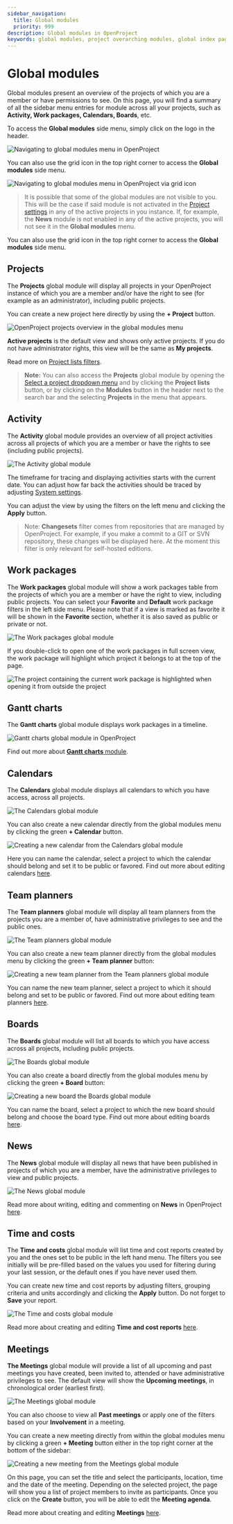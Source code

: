 ```yaml
---
sidebar_navigation:
  title: Global modules
  priority: 999
description: Global modules in OpenProject
keywords: global modules, project overarching modules, global index pages
---
```

# Global modules

Global modules present an overview of the projects of which you are a member or have permissions to see. On this page, you will find a summary of all the sidebar menu entries for module across all your projects, such as **Activity, Work packages, Calendars, Boards**, etc.

To access the **Global modules** side menu, simply click on the logo in the header.

![Navigating to global modules menu in OpenProject](open_project_user_guide_global_modules_menu.png)

You can also use the grid icon in the top right corner to access the **Global modules** side menu.

![Navigating to global modules menu in OpenProject via grid icon](open_project_user_guide_global_modules_menu_grid_icon.png)

> It is possible that some of the global modules are not visible to you. This will be the case if said module is not activated in the [Project settings](../../projects/project-settings/) in any of the active projects in you instance. If, for example, the **News** module is not enabled in any of the active projects, you will not see it in the **Global modules** menu.

You can also use the grid icon in the top right corner to access the **Global modules** side menu.


## Projects

The **Projects** global module will display all projects in your OpenProject instance of which you are a member and/or have the right to see (for example as an administrator), including public projects.

You can create a new project here directly by using the  **+ Project** button.

![OpenProject projects overview in the global modules menu](openproject_global_modules_projects.png)

**Active projects** is the default view and shows only active projects. If you do not have administrator rights, this view will be the same as **My projects**.

Read more on [Project lists filters](../../../user-guide/projects/project-lists/#project-lists-filters).

>**Note:** You can also access the **Projects** global module by opening the [Select a project dropdown menu](../../../user-guide/projects/project-lists/) and by clicking the **Project lists** button, or by clicking on the **Modules** button in the header next to the search bar and the selecting **Projects** in the menu that appears.

## Activity

The **Activity** global module provides an overview of all project activities across all projects of which you are a member or have the rights to see (including public projects).

![The Activity global module](openproject_global_modules_activity.png)

The timeframe for tracing and displaying activities starts with the current date. You can adjust how far back the activities should be traced by adjusting [System settings](../../../system-admin-guide/system-settings/general-settings/).

You can adjust the view by using the filters on the left menu and clicking the **Apply** button.

>Note: **Changesets** filter comes from repositories that are managed by OpenProject. For example, if you make a commit to a GIT or SVN repository, these changes will be displayed here. At the moment this filter is only relevant for self-hosted editions.



## Work packages

The **Work packages** global module will show a work packages table from the projects of which you are a member or have the right to view, including public projects. You can select your **Favorite** and **Default** work package filters in the left side menu. Please note that if a view is marked as favorite it will be shown in the **Favorite** section, whether it is also saved as public or private or not.

![The Work packages global module](openproject_global_modules_work_packages.png)

If you double-click to open one of the work packages in full screen view, the work package will highlight which project it belongs to at the top of the page.

![The project containing the current work package is highlighted when opening it from outside the project](openproject_global_modules_work_packages_full_view.png)

## Gantt charts

The **Gantt charts** global module displays work packages in a timeline.

![Gantt charts global module in OpenProject](openproject_global_modules_gantt_charts.png)

Find out more about [**Gantt charts** module](../../gantt-chart/).

## Calendars

The **Calendars** global module displays all calendars to which you have access, across all projects.

![The Calendars global module](openproject_global_modules_calendars.png)

You can also create a new calendar directly from the global modules menu by clicking the green **+ Calendar** button.

![Creating a new calendar from the Calendars global module](openproject_global_modules_add_calendar.png)

Here you can name the calendar, select a project to which the calendar should belong  and set it to be public or favored. Find out more about editing calendars [here](../../calendar).

## Team planners

The **Team planners** global module will display all team planners from the projects you are a member of, have administrative privileges to see and the public ones.

![The Team planners global module](openproject_global_modules_team_planner.png)

You can also create a new team planner directly from the global modules menu by clicking the green **+ Team planner** button:

![Creating a new team planner from the Team planners global module](openproject_global_modules_add_team_planner.png)

You can name the new team planner, select a project to which it should belong and set to be public or favored. Find out more about editing team planners [here](../../team-planner).

## Boards

The **Boards** global module will list all boards to which you have access across all projects, including public projects.

![The Boards global module](openproject_global_modules_boards.png)

You can also create a board directly from the global modules menu by clicking the green **+ Board** button:

![Creating a new board the Boards global module](openproject_global_modules_add_board.png)

You can name the board, select a project to which the new board should belong and choose the board type. Find out more about editing boards [here](../../agile-boards).

## News

The **News** global module will display all news that have been published in projects of which you are a member, have the administrative privileges to view and public projects.

![The News global module](openproject_global_modules_news.png)

Read more about writing, editing and commenting on **News** in OpenProject [here](../../news).

## Time and costs

The **Time and costs** global module will list time and cost reports created by you and the ones set to be public in the left hand menu. The filters you see initially will be pre-filled based on the values you used for filtering during your last session, or the default ones if you have never used them.

You can create new time and cost reports by adjusting filters, grouping criteria and units accordingly and clicking the **Apply** button. Do not forget to **Save** your report.

![The Time and costs global module](openproject_global_modules_time_costs.png)

Read more about creating and editing **Time and cost reports** [here](../../time-and-costs/reporting/).

## Meetings

**The Meetings** global module will provide a list of all upcoming and past meetings you have created, been invited to, attended or have administrative privileges to see. The default view will show the **Upcoming meetings**, in chronological order (earliest first).

![The Meetings global module](openproject_global_modules_meetings.png)

You can also choose to view all **Past meetings** or apply one of the filters based on your **Involvement** in a meeting.

You can create a new meeting directly from within the global modules menu by clicking a green **+ Meeting** button either in the top right corner at the bottom of the sidebar:

![Creating a new meeting from the Meetings global module](openproject_global_modules_new_meeting.png)

On this page, you can set the title and select the participants, location, time and the date of the meeting. Depending on the selected project, the page will show you a list of project members to invite as participants. Once you click on the **Create** button, you will be able to edit the **Meeting agenda**.

Read more about creating and editing **Meetings** [here](../../meetings).
